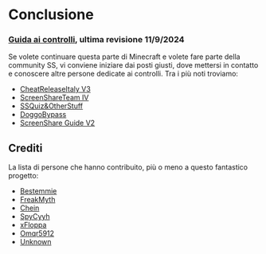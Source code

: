# Conclusione

### [Guida ai controlli](README.md), ultima revisione 11/9/2024

Se volete continuare questa parte di Minecraft e volete fare parte della community SS, vi conviene iniziare dai posti giusti, dove mettersi in contatto e conoscere altre persone dedicate ai controlli. Tra i più noti troviamo:

- [CheatReleaseItaly V3](https://t.me/CheatReleaseItalyv3)
- [ScreenShareTeam IV](https://t.me/ScreenShareTeamIV)
- [SSQuiz&OtherStuff](https://t.me/ScreenshareQuizV2)
- [DoggoBypass](https://t.me/DoggoBypassChat)
- [ScreenShare Guide V2](https://t.me/guidacontrollihack)

## Crediti

La lista di persone che hanno contribuito, più o meno a questo fantastico progetto:

- [Bestemmie](https://namemc.com/profile/Bestemmie.2)
- [FreakMyth](https://namemc.com/profile/Freak555.2)
- [Chein](https://namemc.com/profile/Chein_.1)
- [SpyCyyh](https://namemc.com/profile/SpyCyyh.1)
- [xFloppa](https://namemc.com/profile/xFloppa.2)
- [Omqr5912](https://namemc.com/profile/Omqr5912.1)
- [Unknown](https://namemc.com/profile/just_unknown.2)
